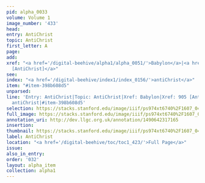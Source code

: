 ```yaml
---
pid: alpha_0033
volume: Volume 1
image_number: '433'
head: 
entry: AntiChrist
topic: AntiChrist
first_letter: A
page: 
add: 
xref: "<a href='/digital-beehive/alpha1/alpha_0051/'>Babylon</a>|<a href='/digital-beehive/num4/num_1175'>905
  [AntiChrist]</a>"
see: 
index: "<a href='/digital-beehive/index1/index_0156/'>antiChrist</a>"
item: "#item-398b608d5"
unparsed: 
line: 'Entry: AntiChrist|Topic: AntiChrist|Xref: Babylon|Xref: 905 [AntiChrist]|Index:
  antiChrist|#item-398b608d5'
selection: https://stacks.stanford.edu/image/iiif/ps974xt6740%2F1607_0432/298,2732,3150,722/full/0/default.jpg
full_image: https://stacks.stanford.edu/image/iiif/ps974xt6740%2F1607_0432/full/full/0/default.jpg
annotation_uri: http://dev.llgc.org.uk/annotation/1490642317165
insertion: 
thumbnail: https://stacks.stanford.edu/image/iiif/ps974xt6740%2F1607_0432/298,2732,600,180/250,/0/default.jpg
label: AntiChrist
location: "<a href='/digital-beehive/toc/toc1_423/'>Full Page</a>"
issue: 
also_in_entry: 
order: '032'
layout: alpha_item
collection: alpha1
---
```

